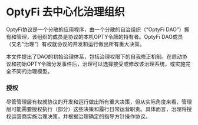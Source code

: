 # OptyFi 去中心化治理组织

OptyFi协议是一个分散的应用程序，由一个分散的自治组织（“OptyFi DAO”）拥有和管理，该组织的成员是协议的本机OPTY令牌的持有者。OptyFi DAO成员（又名“治理”）有权就协议的开发和运行做出所有重大决策。

本文件提出了DAO的初始治理体系，包括治理权限下的自我修正机制。在启动协议和初始OPTY令牌分发事件后，治理可以选择接受或修改该治理系统，或实施完全不同的治理模型。

### 授权

尽管管理层有权就协议的开发和运行做出所有重大决策，但从实际角度来看，管理层可能需要授权执行（部分）这些决策和履行日常运营职责。具体而言，治理将授权运营商实施治理决策，并根据治理确定的指导方针操作协议。
